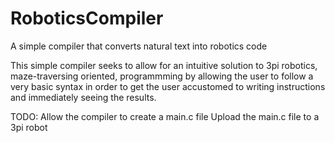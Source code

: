 # RoboticsCompiler
A simple compiler that converts natural text into robotics code

This simple compiler seeks to allow for an intuitive solution to 3pi robotics, maze-traversing oriented,
programmming by allowing the user to follow a very basic syntax in order to get the user accustomed to writing instructions
and immediately seeing the results.

TODO:
Allow the compiler to create a main.c file
Upload the main.c file to a 3pi robot
